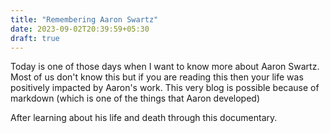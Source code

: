 ```yaml
---
title: "Remembering Aaron Swartz"
date: 2023-09-02T20:39:59+05:30
draft: true
---
```


Today is one of those days when I want to know more about Aaron Swartz. Most of us don't know this but if you are reading this then your life was positively impacted by Aaron's work. This very blog is possible because of markdown (which is one of the things that Aaron developed)

After learning about his life and death through this documentary.
